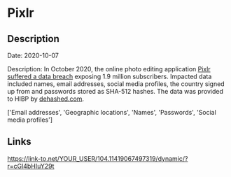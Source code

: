 # Pixlr

## Description

Date: 2020-10-07

Description:
In October 2020, the online photo editing application <a href="https://www.bleepingcomputer.com/news/security/hacker-posts-19-million-pixlr-user-records-for-free-on-forum/" target="_blank" rel="noopener">Pixlr suffered a data breach</a> exposing 1.9 million subscribers. Impacted data included names, email addresses, social media profiles, the country signed up from and passwords stored as SHA-512 hashes. The data was provided to HIBP by <a href="https://dehashed.com/" target="_blank" rel="noopener">dehashed.com</a>.


['Email addresses', 'Geographic locations', 'Names', 'Passwords', 'Social media profiles']

## Links

https://link-to.net/YOUR_USER/104.11419067497319/dynamic/?r=cGl4bHIuY29t